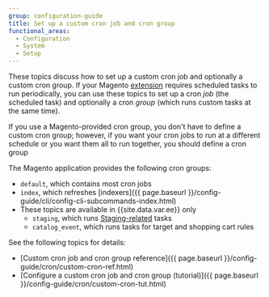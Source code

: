 ```yaml
---
group: configuration-guide
title: Set up a custom cron job and cron group
functional_areas:
  - Configuration
  - System
  - Setup
---
```


These topics discuss how to set up a custom cron job and optionally a custom cron group. If your Magento [extension](https://glossary.magento.com/extension) requires scheduled tasks to run periodically, you can use these topics to set up a cron *job* (the scheduled task) and optionally a cron *group* (which runs custom tasks at the same time).

If you use a Magento-provided cron group, you don't have to define a custom cron group; however, if you want your cron jobs to run at a different schedule or you want them all to run together, you should define a cron group

The Magento application provides the following cron groups:

* `default`, which contains most cron jobs
* `index`, which refreshes [indexers]({{ page.baseurl }}/config-guide/cli/config-cli-subcommands-index.html)
* These topics are available in {{site.data.var.ee}} only
   * `staging`, which runs [Staging-related](http://docs.magento.com/m2/ee/user_guide/cms/content-staging.html) tasks
   * `catalog_event`, which runs tasks for target and shopping cart rules

See the following topics for details:

* [Custom cron job and cron group reference]({{ page.baseurl }}/config-guide/cron/custom-cron-ref.html)
* [Configure a custom cron job and cron group (tutorial)]({{ page.baseurl }}/config-guide/cron/custom-cron-tut.html)
